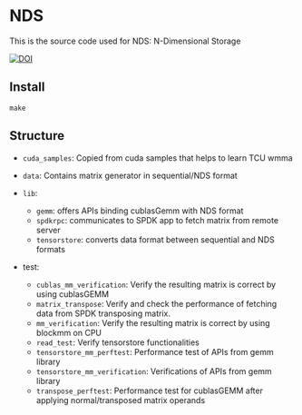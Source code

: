 # NDS

This is the source code used for NDS: N-Dimensional Storage

[![DOI](https://zenodo.org/badge/404414517.svg)](https://zenodo.org/badge/latestdoi/404414517)

## Install
```
make
```

## Structure

* `cuda_samples`: Copied from cuda samples that helps to learn TCU wmma

* `data`: Contains matrix generator in sequential/NDS format

* `lib`:
  * `gemm`: offers APIs binding cublasGemm with NDS format
  * `spdkrpc`: communicates to SPDK app to fetch matrix from remote server
  * `tensorstore`: converts data format between sequential and NDS formats

* test:
  * `cublas_mm_verification`: Verify the resulting matrix is correct by using cublasGEMM
  * `matrix_transpose`: Verify and check the performance of fetching data from SPDK transposing matrix.
  * `mm_verification`: Verify the resulting matrix is correct by using blockmm on CPU
  * `read_test`: Verify tensorstore functionalities
  * `tensorstore_mm_perftest`: Performance test of APIs from gemm library
  * `tensorstore_mm_verification`: Verifications of APIs from gemm library
  * `transpose_perftest`: Performance test for cublasGEMM after applying normal/transposed matrix operands
